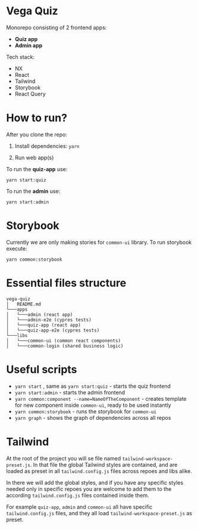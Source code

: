 # Vega Quiz

Monorepo consisting of 2 frontend apps:
- **Quiz app**
- **Admin app**

Tech stack:
- NX
- React
- Tailwind
- Storybook
- React Query

# How to run?

After you clone the repo:
1. Install dependencies:
```yarn```

2. Run web app(s)

To run the **quiz-app** use: 
```
yarn start:quiz
```
To run the **admin** use: 

```
yarn start:admin
```


# Storybook

Currently we are only making stories for `common-ui` library.
To run storybook execute:

```
yarn common:storybook
```


# Essential files structure
```
vega-quiz
│   README.md
└───apps
│   └───admin (react app)
│   └───admin-e2e (cypres tests)
│   └───quiz-app (react app)
│   └───quiz-app-e2e (cypres tests)
└───libs
│   └───common-ui (common react components)
│   └───common-login (shared business logic)
```

# Useful scripts
- `yarn start` , same as `yarn start:quiz` - starts the quiz frontend
- `yarn start:admin` - starts the admin frontend
- `yarn common:component --name=NameOfTheComponent` - creates template for new component inside `common-ui`, ready to be used instantly 
- `yarn common:storybook` - runs the storybook for `common-ui`
- `yarn graph` - shows the graph of dependencies across all repos


# Tailwind
At the root of the project you will se file named `tailwind-workspace-preset.js`.
In that file the global Tailwind styles are contained, and are loaded as preset in all `tailwind.config.js` files across repoes and libs alike.

In there we will add the global styles, and if you have any specific styles needed only in specific repoes you are welcome to add them to the according `tailwind.config.js` files contained inside them.

For example `quiz-app`, `admin` and `common-ui` all have specific `tailwind.config.js` files, and they all load `tailwind-workspace-preset.js` as preset.
